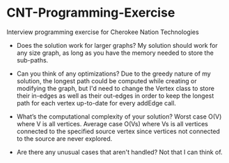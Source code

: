 # CNT-Programming-Exercise
Interview programming exercise for Cherokee Nation Technologies

* Does the solution work for larger graphs?
My solution should work for any size graph, as long as you have the memory needed to store the sub-paths.

* Can you think of any optimizations?
Due to the greedy nature of my solution, the longest path could be computed while creating or modifying the graph,
but I'd need to change the Vertex class to store their in-edges as well as their out-edges in order to keep the longest
path for each vertex up-to-date for every addEdge call.

* What’s the computational complexity of your solution?
Worst case O(V) where V is all vertices.
Average case O(Vs) where Vs is all vertices connected to the specified source vertex since vertices not connected to the
source are never explored.

* Are there any unusual cases that aren't handled?
Not that I can think of.